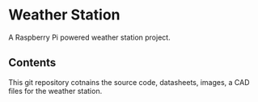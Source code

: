 # Weather Station
A Raspberry Pi powered weather station project.

## Contents

This git repository cotnains the source code, datasheets, images, a CAD files for the weather station.
